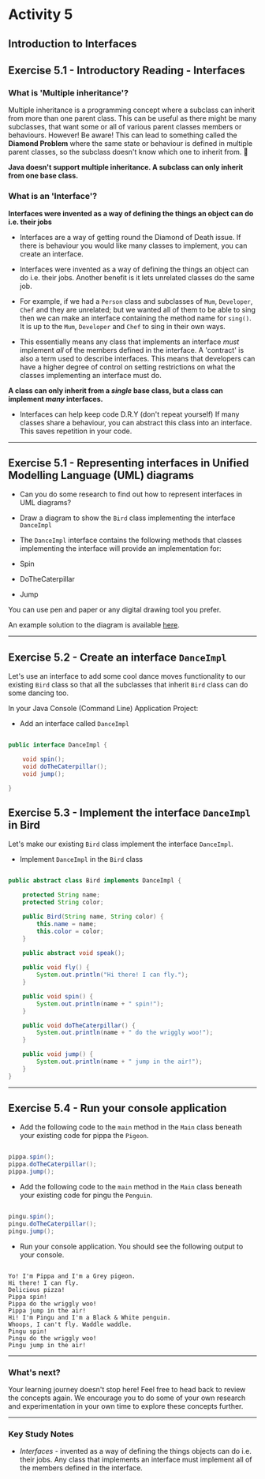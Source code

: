 # Activity 5
## Introduction to Interfaces

## Exercise 5.1 - Introductory Reading - Interfaces

### What is 'Multiple inheritance'?

Multiple inheritance is a programming concept where a subclass can inherit from more than one parent class. This can be useful as there might be many subclasses, that want some or all of various parent classes members or behaviours. However! Be aware! This can lead to something called the **Diamond Problem** where the same state or behaviour is defined in multiple parent classes, so the subclass doesn't know which one to inherit from. 🐛

**Java doesn't support multiple inheritance. A subclass can only inherit from one base class.**

### What is an 'Interface'?

**Interfaces were invented as a way of defining the things an object can do i.e. their jobs**
- Interfaces are a way of getting round the Diamond of Death issue. If there is behaviour you would like many classes to implement, you can create an interface.

- Interfaces were invented as a way of defining the things an object can do i.e. their jobs. Another benefit is it lets unrelated classes do the same job.

- For example, if we had a `Person` class and subclasses of `Mum`, `Developer`, `Chef` and they are unrelated; but we wanted all of them to be able to sing then we can make an interface containing the method name for `sing()`. It is up to the `Mum`, `Developer` and `Chef` to sing in their own ways.

- This essentially means any class that implements an interface *must* implement *all* of the members defined in the interface. A 'contract' is also a term used to describe interfaces. This means that developers can have a higher degree of control on setting restrictions on what the classes implementing an interface must do.

**A class can only inherit from a *single* base class, but a class can implement *many* interfaces.**

- Interfaces can help keep code D.R.Y (don't repeat yourself)
If many classes share a behaviour, you can abstract this class into an interface. This saves repetition in your code.

---

## Exercise 5.1 - Representing interfaces in Unified Modelling Language (UML) diagrams

- Can you do some research to find out how to represent interfaces in UML diagrams?

- Draw a diagram to show the `Bird` class implementing the interface `DanceImpl`

- The `DanceImpl` interface contains the following methods that classes implementing the interface will provide an implementation for:

- Spin
- DoTheCaterpillar
- Jump

You can use pen and paper or any digital drawing tool you prefer.

An example solution to the diagram is available [here](../../solutions/activity_5_exercise_5.1.png).

---

## Exercise 5.2 - Create an interface `DanceImpl`

Let's use an interface to add some cool dance moves functionality to our existing `Bird` class so that all the subclasses that inherit `Bird` class can do some dancing too.

In your Java Console (Command Line) Application Project:

- Add an interface called `DanceImpl`

```java

public interface DanceImpl {

    void spin();
    void doTheCaterpillar();
    void jump();

}

```

## Exercise 5.3 - Implement the interface `DanceImpl` in Bird

Let's make our existing `Bird` class implement the interface `DanceImpl`.

- Implement `DanceImpl` in the `Bird` class

```java

public abstract class Bird implements DanceImpl {

    protected String name;
    protected String color;

    public Bird(String name, String color) {
        this.name = name;
        this.color = color;
    }
    
    public abstract void speak();

    public void fly() {
        System.out.println("Hi there! I can fly.");
    }

    public void spin() {
        System.out.println(name + " spin!");
    }

    public void doTheCaterpillar() {
        System.out.println(name + " do the wriggly woo!");
    }

    public void jump() {
        System.out.println(name + " jump in the air!");
    }
}

```

---

## Exercise 5.4 - Run your console application

- Add the following code to the `main` method in the `Main` class beneath your existing code for pippa the `Pigeon`.

```java

pippa.spin();
pippa.doTheCaterpillar();
pippa.jump();

```

- Add the following code to the `main` method in the `Main` class beneath your existing code for pingu the `Penguin`.

```java

pingu.spin();
pingu.doTheCaterpillar();
pingu.jump();

```

- Run your console application. You should see the following output to your console.

```

Yo! I'm Pippa and I'm a Grey pigeon.
Hi there! I can fly.
Delicious pizza!
Pippa spin!
Pippa do the wriggly woo!
Pippa jump in the air!
Hi! I'm Pingu and I'm a Black & White penguin.
Whoops, I can't fly. Waddle waddle.
Pingu spin!
Pingu do the wriggly woo!
Pingu jump in the air!

```
---

### What's next?

Your learning journey doesn't stop here! Feel free to head back to review the concepts again. We encourage you to do some of your own research and experimentation in your own time to explore these concepts further.

---

### Key Study Notes

- *Interfaces* - invented as a way of defining the things objects can do i.e. their jobs. Any class that implements an interface must implement all of the members defined in the interface.